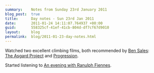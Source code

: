 ```yaml
---
summary:    Notes from Sunday 23rd January 2011
blog_post:  true
title:      Day notes - Sun 23rd Jan 2011
date:       2011-01-24 14:11:07.764937 +00:00
guid:       558325cf-41ef-41cb-804d-df7cf67d9010
layout:     blog
permalink:  blog/2011-01-23-day-notes.html
---
```

Watched two excellent climbing films, both recommended by [Ben Sales](http://twitter.com/bensales): [The Asgard Project](http://www.theasgardproject.com/) and [Progression](http://www.bigupproductions.com/#/films/Progression/).

Started listening to [An evening with Ranulph Fiennes](http://www.audible.co.uk/aduk/site/product.jsp?p=BK_HODD_000094UK).
